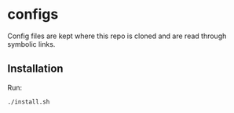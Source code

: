# configs

Config files are kept where this repo is cloned and are read through symbolic links.

## Installation

Run:
```
./install.sh
```